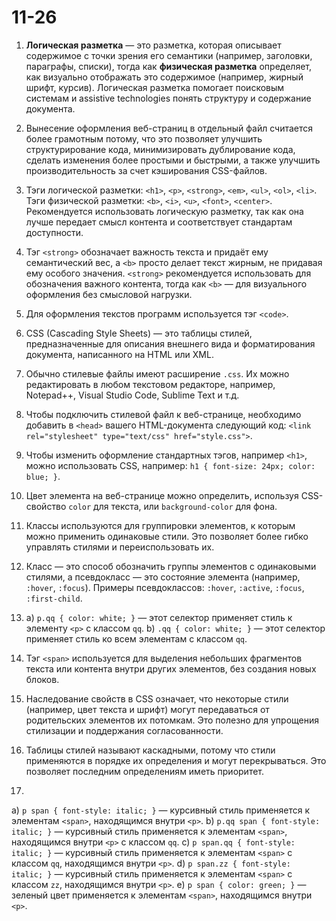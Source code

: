 # 11-26
1. **Логическая разметка** — это разметка, которая описывает содержимое с точки зрения его семантики (например, заголовки, параграфы, списки), тогда как **физическая разметка** определяет, как визуально отображать это содержимое (например, жирный шрифт, курсив). Логическая разметка помогает поисковым системам и assistive technologies понять структуру и содержание документа.

2. Вынесение оформления веб-страниц в отдельный файл считается более грамотным потому, что это позволяет улучшить структурирование кода, минимизировать дублирование кода, сделать изменения более простыми и быстрыми, а также улучшить производительность за счет кэширования CSS-файлов.

3. Тэги логической разметки: `<h1>`, `<p>`, `<strong>`, `<em>`, `<ul>`, `<ol>`, `<li>`. Тэги физической разметки: `<b>`, `<i>`, `<u>`, `<font>`, `<center>`. Рекомендуется использовать логическую разметку, так как она лучше передает смысл контента и соответствует стандартам доступности.

4. Тэг `<strong>` обозначает важность текста и придаёт ему семантический вес, а `<b>` просто делает текст жирным, не придавая ему особого значения. `<strong>` рекомендуется использовать для обозначения важного контента, тогда как `<b>` — для визуального оформления без смысловой нагрузки.

5. Для оформления текстов программ используется тэг `<code>`.

6. CSS (Cascading Style Sheets) — это таблицы стилей, предназначенные для описания внешнего вида и форматирования документа, написанного на HTML или XML.

7. Обычно стилевые файлы имеют расширение `.css`. Их можно редактировать в любом текстовом редакторе, например, Notepad++, Visual Studio Code, Sublime Text и т.д.

8. Чтобы подключить стилевой файл к веб-странице, необходимо добавить в `<head>` вашего HTML-документа следующий код: `<link rel="stylesheet" type="text/css" href="style.css">`.

9. Чтобы изменить оформление стандартных тэгов, например `<h1>`, можно использовать CSS, например: `h1 { font-size: 24px; color: blue; }`.

10. Цвет элемента на веб-странице можно определить, используя CSS-свойство `color` для текста, или `background-color` для фона.

11. Классы используются для группировки элементов, к которым можно применить одинаковые стили. Это позволяет более гибко управлять стилями и переиспользовать их.

12. Класс — это способ обозначить группы элементов с одинаковыми стилями, а псевдокласс — это состояние элемента (например, `:hover`, `:focus`). Примеры псевдоклассов: `:hover`, `:active`, `:focus`, `:first-child`.

13. a) `p.qq { color: white; }` — этот селектор применяет стиль к элементу `<p>` с классом `qq`. 
    b) `.qq { color: white; }` — этот селектор применяет стиль ко всем элементам с классом `qq`. 

14. Тэг `<span>` используется для выделения небольших фрагментов текста или контента внутри других элементов, без создания новых блоков.

15. Наследование свойств в CSS означает, что некоторые стили (например, цвет текста и шрифт) могут передаваться от родительских элементов их потомкам. Это полезно для упрощения стилизации и поддержания согласованности.

16. Таблицы стилей называют каскадными, потому что стили применяются в порядке их определения и могут перекрываться. Это позволяет последним определениям иметь приоритет.

17. 
a) `p span { font-style: italic; }` — курсивный стиль применяется к элементам `<span>`, находящимся внутри `<p>`.
b) `p.qq span { font-style: italic; }` — курсивный стиль применяется к элементам `<span>`, находящимся внутри `<p>` с классом `qq`.
c) `p span.qq { font-style: italic; }` — курсивный стиль применяется к элементам `<span>` с классом `qq`, находящимся внутри `<p>`.
d) `p span.zz { font-style: italic; }` — курсивный стиль применяется к элементам `<span>` с классом `zz`, находящимся внутри `<p>`.
e) `p span { color: green; }` — зеленый цвет применяется к элементам `<span>`, находящимся внутри `<p>`.

